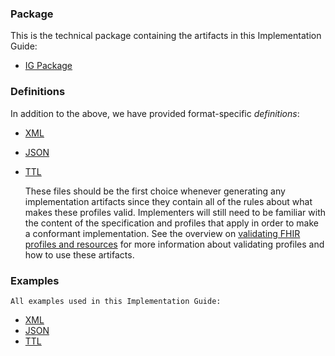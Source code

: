 ### Package

This is the technical package containing the artifacts in this Implementation Guide:

* [IG Package](package.tgz)

### Definitions

In addition to the above, we have provided format-specific _definitions_:

* [XML](definitions.xml.zip)
* [JSON](definitions.json.zip)
* [TTL](definitions.ttl.zip)

    These files should be the first choice whenever generating any implementation artifacts since they contain all of the rules about what makes these profiles valid.
    Implementers will still need to be familiar with the content of the specification and profiles that apply in order to make a conformant implementation.
    See the overview on [validating FHIR profiles and resources](http://hl7.org/fhir/validation.html) for more information about validating profiles and how to use these artifacts.


### Examples

    All examples used in this Implementation Guide:

* [XML](examples.xml.zip)
* [JSON](examples.json.zip)
* [TTL](examples.ttl.zip)
